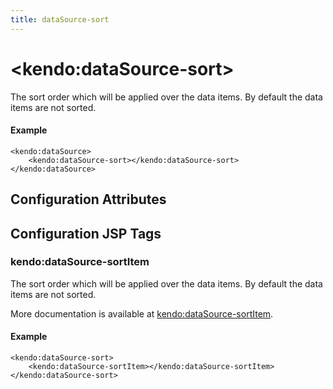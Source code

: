 ```yaml
---
title: dataSource-sort
---
```


# \<kendo:dataSource-sort\>

The sort order which will be applied over the data items. By default the data items are not sorted.

#### Example
    <kendo:dataSource>
        <kendo:dataSource-sort></kendo:dataSource-sort>
    </kendo:dataSource>

## Configuration Attributes


##  Configuration JSP Tags

### kendo:dataSource-sortItem

The sort order which will be applied over the data items. By default the data items are not sorted.

More documentation is available at [kendo:dataSource-sortItem](/api/wrappers/jsp/datasource/sortitem).

#### Example

    <kendo:dataSource-sort>
        <kendo:dataSource-sortItem></kendo:dataSource-sortItem>
    </kendo:dataSource-sort>

